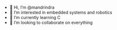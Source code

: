 - 👋 Hi, I’m @mandrindra
- 👀 I’m interested in embedded systems and robotics
- 🌱 I’m currently learning C
- 💞️ I’m looking to collaborate on everything

<!---
mandrindra12/mandrindra12 is a ✨ special ✨ repository because its `README.md` (this file) appears on your GitHub profile.
You can click the Preview link to take a look at your changes.
--->
